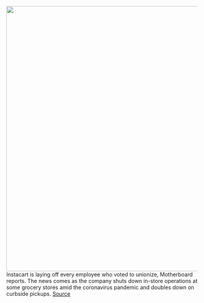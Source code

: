 <img src='https://cdn.vox-cdn.com/thumbor/20Ge7bHfqyMGJFRpoJ_Z7mCwj-4=/0x0:5760x3840/1200x800/filters:focal(2420x1460:3340x2380)/cdn.vox-cdn.com/uploads/chorus_image/image/68701279/instacart_shopper_produce.0.jpg' width='700px' /><br/>
Instacart is laying off every employee who voted to unionize, Motherboard reports. The news comes as the company shuts down in-store operations at some grocery stores amid the coronavirus pandemic and doubles down on curbside pickups.
<a href='https://www.theverge.com/2021/1/21/22242676/instacart-firing-every-union-employee-coronavirus-pandemic'> Source <a/>